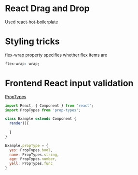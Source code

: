 # React Drag and Drop 
Used [react-hot-boilerplate](https://github.com/gaearon/react-hot-boilerplate)

# Styling tricks 

flex-wrap property specifies whether flex items are 
```css
flex-wrap: wrap;
```

# Frontend React input validation
[PropTypes](https://reactjs.org/docs/typechecking-with-proptypes.html)
```javascript
import React, { Component } from 'react';
import PropTypes from 'prop-types';

class Example extends Component {
  render(){
  
  }
}

Example.propType = {
  yes: PropTypes.bool,
  name: PropTypes.string,
  age: PropTypes.number,
  yell: PropTypes.func
}
```
